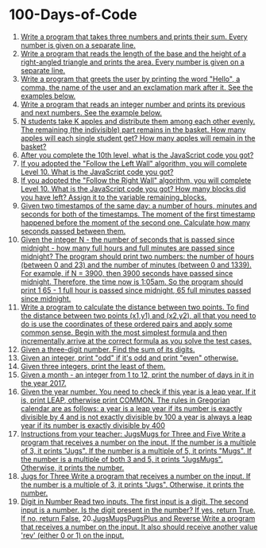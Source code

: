 # 100-Days-of-Code



1. [Write a program that takes three numbers and prints their sum. Every number is given on a separate line.](Day01.md)
2. [Write a program that reads the length of the base and the height of a right-angled triangle and prints the area. Every number is given on a separate line.](Day02.md)
3. [Write a program that greets the user by printing the word "Hello", a comma, the name of the user and an exclamation mark after it. See the examples below.](Day03.md)
4. [Write a program that reads an integer number and prints its previous and next numbers. See the example below.](Day04.md)
5. [N students take K apples and distribute them among each other evenly. The remaining (the indivisible) part remains in the basket. How many apples will each single student get? How many apples will remain in the basket?](Day05.md)
6. [After you complete the 10th level, what is the JavaScript code you got? ](Day06.md)
7. [If you adopted the "Follow the Left Wall" algorithm, you will complete Level 10. 
What is the JavaScript code you got? ](Day07.md)
8. [If you adopted the "Follow the Right Wall" algorithm, you will complete Level 10. 
What is the JavaScript code you got? 
How many blocks did you have left? 
Assign it to the variable remaining_blocks.](Day08.md)
9. [Given two timestamps of the same day: a number of hours, minutes and seconds for both of the timestamps. The moment of the first timestamp happened before the moment of the second one. Calculate how many seconds passed between them.](Day09.md)
10. [Given the integer N - the number of seconds that is passed since midnight - how many full hours and full minutes are passed since midnight?
The program should print two numbers: the number of hours (between 0 and 23) and the number of minutes (between 0 and 1339).
For example, if N = 3900, then 3900 seconds have passed since midnight. 
Therefore, the time now is 1:05am. 
So the program should print 1 65 - 1 full hour is passed since midnight, 65 full minutes passed since midnight.](Day10.md)
11. [Write a program to calculate the distance between two points.
To find the distance between two points (x1,y1) and (x2,y2), all that you need to do is use the coordinates of these ordered pairs and apply some common sense. Begin with the most simplest formula and then incrementally arrive at the correct formula as you solve the test cases.
](Day11.md)
12. [Given a three-digit number. Find the sum of its digits.](Day12.md)
13. [Given an integer, print "odd" if it's odd and print "even" otherwise.](Day13.md)
14. [Given three integers, print the least of them.](Day14.md)
15. [Given a month - an integer from 1 to 12, print the number of days in it in the year 2017.](Day15.md)
16. [Given the year number. You need to check if this year is a leap year. If it is, print LEAP, otherwise print COMMON.
The rules in Gregorian calendar are as follows:
a year is a leap year if its number is exactly divisible by 4 and is not exactly divisible by 100
a year is always a leap year if its number is exactly divisible by 400](Day16.md)
17. [Instructions from your teacher:
JugsMugs for Three and Five
Write a program that receives a number on the input.
If the number is a multiple of 3, it prints "Jugs".
If the number is a multiple of 5, it prints "Mugs".
If the number is a multiple of both 3 and 5, it prints "JugsMugs".
Otherwise, it prints the number.](Day17.md)
18. [Jugs for Three Write a program that receives a number on the input. If the number is a multiple of 3, it prints "Jugs". Otherwise, it prints the number.](Day18.md)
19. [Digit in Number Read two inputs. The first input is a digit. The second input is a number.
Is the digit present in the number? If yes, return True. If no, return False.](Day19.md)
20.[JugsMugsPugsPlus and Reverse
Write a program that receives a number on the input.
It also should receive another value 'rev'  (either 0 or 1) on the input. ](Day20.md)
